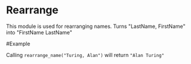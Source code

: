 # Rearrange

This module is used for rearranging names.
Turns "LastName, FirstName" into "FirstName LastName"

#Example

Calling `rearrange_name("Turing, Alan")` will return `"Alan Turing"`
